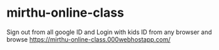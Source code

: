 # mirthu-online-class
Sign out from all google ID and Login with kids ID from any browser and browse https://mirthu-online-class.000webhostapp.com/ 



